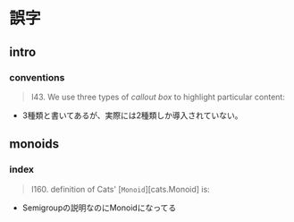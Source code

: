 # 誤字

## intro
### conventions
> l43.
> We use three types of *callout box* to highlight particular content:

- 3種類と書いてあるが、実際には2種類しか導入されていない。

## monoids
### index
> l160.
> definition of Cats' [`Monoid`][cats.Monoid] is:

- Semigroupの説明なのにMonoidになってる
